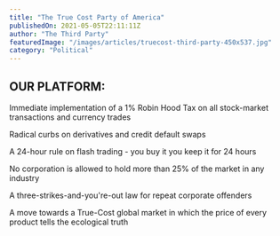 ```yaml
---
title: "The True Cost Party of America"
publishedOn: 2021-05-05T22:11:11Z
author: "The Third Party"
featuredImage: "/images/articles/truecost-third-party-450x537.jpg"
category: "Political"
---
```


## OUR PLATFORM:

Immediate implementation of a 1% Robin Hood Tax on all stock-market transactions and currency trades‍

Radical curbs on derivatives and credit default swaps‍

A 24-hour rule on flash trading - you buy it you keep it for 24 hours‍

No corporation is allowed to hold more than 25% of the market in any industry‍

A three-strikes-and-you're-out law for repeat corporate offenders‍

A move towards a True-Cost global market in which the price of every product tells the ecological truth‍
